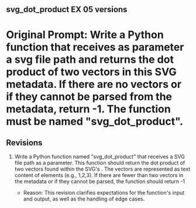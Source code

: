 ## svg_dot_product EX 05 versions

# Original Prompt: Write a Python function that receives as parameter a svg file path and returns the dot product of two vectors in this SVG metadata. If there are no vectors or if they cannot be parsed from the metadata, return -1. The function must be named "svg_dot_product".

## Revisions

1. Write a Python function named "svg_dot_product" that receives a SVG file path as a parameter. This function should return the dot product of two vectors found within the SVG's <metadata>. The vectors are represented as text content of <vector> elements (e.g., <vector>1,2,3</vector>). If there are fewer than two vectors in the metadata or if they cannot be parsed, the function should return -1
   - Reason: This revision clarifies expectations for the function's input and output, as well as the handling of edge cases.